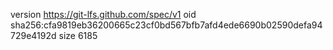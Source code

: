 version https://git-lfs.github.com/spec/v1
oid sha256:cfa9819eb36200665c23cf0bd567bfb7afd4ede6690b02590defa94729e4192d
size 6185
